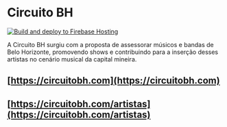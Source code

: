 Circuito BH
===========

[![Build and deploy to Firebase Hosting](https://github.com/saviocmc/circuitobh.com/actions/workflows/deploy.yml/badge.svg?branch=main&event=push)](https://github.com/saviocmc/circuitobh.com/actions/workflows/deploy.yml)

A Circuito BH surgiu com a proposta de assessorar músicos e bandas
de Belo Horizonte, promovendo shows e contribuindo para a inserção
desses artistas no cenário musical da capital mineira.

[https://circuitobh.com](https://circuitobh.com)
---

[https://circuitobh.com/artistas](https://circuitobh.com/artistas)
---

